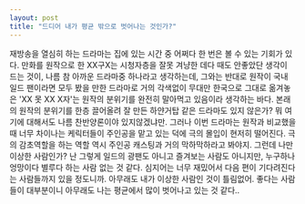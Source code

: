 ```yaml
---
layout: post
title: "드디어 내가 평균 밖으로 벗어나는 것인가?"
---
```


재방송을 열심히 하는 드라마는 집에 있는 시간 중 어쩌다 한 번은 볼 수 있는 기회가 있다.
만화를 원작으로 한 XX구X는 시청자층을 잘못 겨냥한 데다 때도 안좋았단 생각이 드는 것이, 나름 참 아까운 드라마중 하나라고 생각하는데, 그와는 반대로 원작이 국내 일드 팬이라면 모두 봤을 만한 드라마로 거의 각색없이 무대만 한국으로 그대로 옮겨놓은 'XX 못 XX X자'는 원작의 분위기를 완전히 말아먹고 있음이라 생각하는 바다.
본래의 원작의 분위기를 한층 끌어올려 잘 만든 하얀거탑 같은 드라마도 있지 않은가? 뭐 여기에 대해서도 나름 찬반양론이야 있지않겠냐만.
그러나 이번 드라마는 원작과 비교했을때 너무 차이나는 케릭터들이 주인공을 맡고 있는 덕에 극의 몰입이 현저히 떨어진다. 극의 감초역할을 하는 역할 역시 주인공 캐스팅과 거의 막하막하라고 봐야지.
그런데 나만 이상한 사람인가? 난 그렇게 일드의 광팬도 아니고 즐겨보는 사람도 아니지만, 누구하나 엉망이다 별루다 하는 사람 없는 것 같다. 심지어는 너무 재밌어서 다음 편이 기다려진다는 사람들까지 있을 정도니까.
아무래도 내가 이상한 사람인 것이 틀림없어. 좋다는 사람들이 대부분이니 아무래도 나는 평균에서 많이 벗어나고 있는 것 같다..


